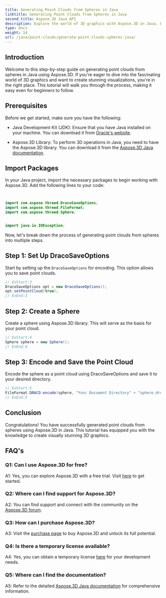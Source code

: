 ```yaml
---
title: Generating Point Clouds from Spheres in Java
linktitle: Generating Point Clouds from Spheres in Java
second_title: Aspose.3D Java API
description: Explore the world of 3D graphics with Aspose.3D in Java. Learn to generate point clouds from spheres with this easy-to-follow tutorial.
type: docs
weight: 14
url: /java/point-clouds/generate-point-clouds-spheres-java/
---
```

## Introduction

Welcome to this step-by-step guide on generating point clouds from spheres in Java using Aspose.3D. If you're eager to dive into the fascinating world of 3D graphics and want to create stunning visualizations, you're in the right place. This tutorial will walk you through the process, making it easy even for beginners to follow.

## Prerequisites

Before we get started, make sure you have the following:

- Java Development Kit (JDK): Ensure that you have Java installed on your machine. You can download it from [Oracle's website](https://www.oracle.com/java/technologies/javase-downloads.html).

- Aspose.3D Library: To perform 3D operations in Java, you need to have the Aspose.3D library. You can download it from the [Aspose.3D Java documentation](https://reference.aspose.com/3d/java/).

## Import Packages

In your Java project, import the necessary packages to begin working with Aspose.3D. Add the following lines to your code:

```java


import com.aspose.threed.DracoSaveOptions;
import com.aspose.threed.FileFormat;
import com.aspose.threed.Sphere;


import java.io.IOException;
```

Now, let's break down the process of generating point clouds from spheres into multiple steps.

## Step 1: Set Up DracoSaveOptions

Start by setting up the `DracoSaveOptions` for encoding. This option allows you to save point clouds.

```java
// ExStart:3
DracoSaveOptions opt = new DracoSaveOptions();
opt.setPointCloud(true);
// ExEnd:3
```

## Step 2: Create a Sphere

Create a sphere using Aspose.3D library. This will serve as the basis for your point cloud.

```java
// ExStart:4
Sphere sphere = new Sphere();
// ExEnd:4
```

## Step 3: Encode and Save the Point Cloud

Encode the sphere as a point cloud using DracoSaveOptions and save it to your desired directory.

```java
// ExStart:5
FileFormat.DRACO.encode(sphere, "Your Document Directory" + "sphere.drc", opt);
// ExEnd:5
```

## Conclusion

Congratulations! You have successfully generated point clouds from spheres using Aspose.3D in Java. This tutorial has equipped you with the knowledge to create visually stunning 3D graphics.

## FAQ's

### Q1: Can I use Aspose.3D for free?

A1: Yes, you can explore Aspose.3D with a free trial. Visit [here](https://releases.aspose.com/) to get started.

### Q2: Where can I find support for Aspose.3D?

A2: You can find support and connect with the community on the [Aspose.3D forum](https://forum.aspose.com/c/3d/18).

### Q3: How can I purchase Aspose.3D?

A3: Visit the [purchase page](https://purchase.aspose.com/buy) to buy Aspose.3D and unlock its full potential.

### Q4: Is there a temporary license available?

A4: Yes, you can obtain a temporary license [here](https://purchase.aspose.com/temporary-license/) for your development needs.

### Q5: Where can I find the documentation?

A5: Refer to the detailed [Aspose.3D Java documentation](https://reference.aspose.com/3d/java/) for comprehensive information.

